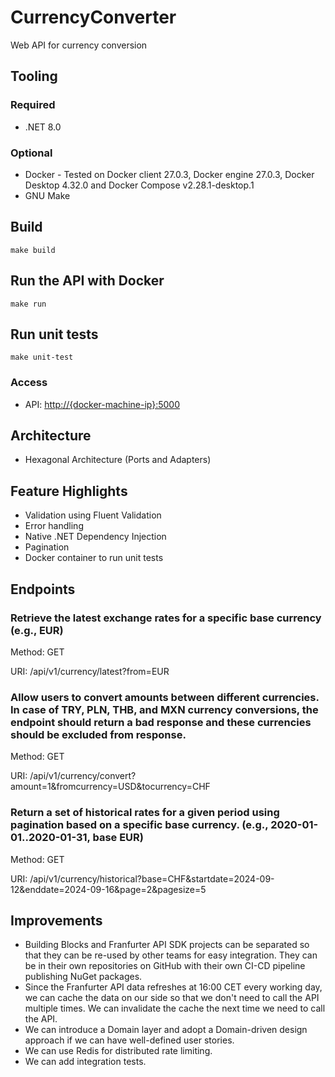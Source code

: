 # CurrencyConverter
Web API for currency conversion

## Tooling

### Required

- .NET 8.0

### Optional

- Docker - Tested on Docker client 27.0.3, Docker engine 27.0.3, Docker Desktop 4.32.0 and Docker Compose v2.28.1-desktop.1
- GNU Make

## Build

```
make build
```

## Run the API with Docker

```
make run
```

## Run unit tests

```
make unit-test
```

### Access

- API: <http://{docker-machine-ip}:5000>

## Architecture
- Hexagonal Architecture (Ports and Adapters)

## Feature Highlights
- Validation using Fluent Validation
- Error handling
- Native .NET Dependency Injection
- Pagination
- Docker container to run unit tests

## Endpoints

### Retrieve the latest exchange rates for a specific base currency (e.g., EUR)

Method: GET

URI: /api/v1/currency/latest?from=EUR

### Allow users to convert amounts between different currencies. In case of TRY, PLN, THB, and MXN currency conversions, the endpoint should return a bad response and these currencies should be excluded from response.

Method: GET

URI: /api/v1/currency/convert?amount=1&fromcurrency=USD&tocurrency=CHF

### Return a set of historical rates for a given period using pagination based on a specific base currency. (e.g., 2020-01-01..2020-01-31, base EUR)

Method: GET

URI: /api/v1/currency/historical?base=CHF&startdate=2024-09-12&enddate=2024-09-16&page=2&pagesize=5

## Improvements

- Building Blocks and Franfurter API SDK projects can be separated so that they can be re-used by other teams for easy integration. They can be in their own repositories on GitHub with their own CI-CD pipeline publishing NuGet packages.
- Since the Franfurter API data refreshes at 16:00 CET every working day, we can cache the data on our side so that we don't need to call the API multiple times. We can invalidate the cache the next time we need to call the API.
- We can introduce a Domain layer and adopt a Domain-driven design approach if we can have well-defined user stories.
- We can use Redis for distributed rate limiting.
- We can add integration tests.